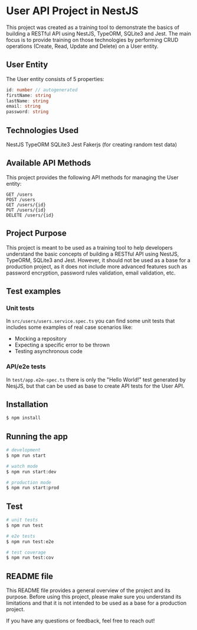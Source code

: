 # User API Project in NestJS
This project was created as a training tool to demonstrate the basics of building a RESTful API using NestJS, TypeORM, SQLite3 and Jest. The main focus is to provide training on those technologies by performing CRUD operations (Create, Read, Update and Delete) on a User entity.

## User Entity
The User entity consists of 5 properties:

```typescript
id: number // autogenerated
firstName: string
lastName: string
email: string
password: string
```

## Technologies Used
NestJS
TypeORM
SQLite3
Jest
Fakerjs (for creating random test data)

## Available API Methods
This project provides the following API methods for managing the User entity:

```
GET /users
POST /users
GET /users/{id}
PUT /users/{id}
DELETE /users/{id}
```

## Project Purpose
This project is meant to be used as a training tool to help developers understand the basic concepts of building a RESTful API using NestJS, TypeORM, SQLite3 and Jest. However, it should not be used as a base for a production project, as it does not include more advanced features such as password encryption, password rules validation, email validation, etc.

## Test examples

### Unit tests
In `src/users/users.service.spec.ts` you can find some unit tests that includes some examples of real case scenarios like:
- Mocking a repository
- Expecting a specific error to be thrown
- Testing asynchronous code

### API/e2e tests
In `test/app.e2e-spec.ts` there is only the "Hello World!" test generated by NesjJS, but that can be used as base to create API tests for the User API.


## Installation

```bash
$ npm install
```

## Running the app

```bash
# development
$ npm run start

# watch mode
$ npm run start:dev

# production mode
$ npm run start:prod
```

## Test

```bash
# unit tests
$ npm run test

# e2e tests
$ npm run test:e2e

# test coverage
$ npm run test:cov
```

## README file
This README file provides a general overview of the project and its purpose. Before using this project, please make sure you understand its limitations and that it is not intended to be used as a base for a production project.

If you have any questions or feedback, feel free to reach out!